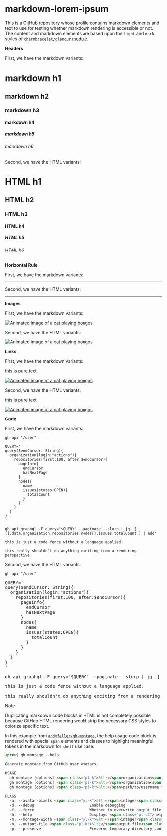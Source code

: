 # markdown-lorem-ipsum

This is a GitHub repository whose profile contains markdown elements and text to use for testing whether markdown rendering is accessible or not.  The content and markdown elements are based upon the `light` and `dark` styles of [`charmbracelet/glamour` module](https://github.com/charmbracelet/glamour).

**Headers**

First, we have the markdown variants:

# markdown h1

## markdown h2

### markdown h3

#### markdown h4

##### markdown h5

###### markdown h6

Second, we have the HTML variants:

<h1>HTML h1</h1>

<h2>HTML h2</h2>

<h3>HTML h3</h3>

<h4>HTML h4</h4>

<h5>HTML h5</h5>

<h6>HTML h6</h6>


**Horizontal Rule**

First, we have the markdown variants:

---

Second, we have the HTML variants:

<hr />


**Images**

First, we have the markdown variants:

![Animated image of a cat playing bongos](https://github.com/user-attachments/assets/a9931645-5f9b-4ccc-bf4b-52390b00c4a7)

Second, we have the HTML variants:

<img alt="Animated image of a cat playing bongos" src="https://github.com/user-attachments/assets/a9931645-5f9b-4ccc-bf4b-52390b00c4a7" />


**Links**

First, we have the markdown variants:

[this is pure text](http://example.com)

[![Animated image of a cat playing bongos](https://github.com/user-attachments/assets/a9931645-5f9b-4ccc-bf4b-52390b00c4a7)](http://example.com)

Second, we have the HTML variants:

<a href="http://example.com">this is pure text</a>

<a href="http://example.com"><img alt="Animated image of a cat playing bongos" src="https://github.com/user-attachments/assets/a9931645-5f9b-4ccc-bf4b-52390b00c4a7" /></a>


**Code**

First, we have the markdown variants:

`gh api "/user"`

```shell
QUERY='
query($endCursor: String){
  organization(login:"actions"){
    repositories(first:100, after:$endCursor){
      pageInfo{
        endCursor
        hasNextPage
      }
      nodes{
        name
        issues(states:OPEN){
          totalCount
        }
      }
    }
  }
}
'

gh api graphql -F query="$QUERY" --paginate --slurp | jq '[ .[].data.organization.repositories.nodes[].issues.totalCount ] | add'
```

```
this is just a code fence without a language applied.

this really shouldn't do anything exciting from a rendering perspective
```

Second, we have the HTML variants:

<code>gh api "/user"</code>

<pre>
QUERY='
query($endCursor: String){
  organization(login:"actions"){
    repositories(first:100, after:$endCursor){
      pageInfo{
        endCursor
        hasNextPage
      }
      nodes{
        name
        issues(states:OPEN){
          totalCount
        }
      }
    }
  }
}
'

gh api graphql -F query="$QUERY" --paginate --slurp | jq '[ .[].data.organization.repositories.nodes[].issues.totalCount ] | add'
</pre>

<pre>
this is just a code fence without a language applied.

this really shouldn't do anything exciting from a rendering perspective
</pre>


> [!NOTE]
> Duplicating markdown code blocks in HTML is not completely possible because GitHub HTML rendering would strip the necessary CSS styles to colorize specific text.
>
> In this example from [`andyfeller/gh-montage`](https://github.com/andyfeller/gh-montage), the help usage code block is rendered with special `span` elements and classes to highlight meaningful tokens in the markdown for `shell` use case:
>
> ```html
> <pre>$ gh montage --help
>
> Generate montage from GitHub user avatars.
>
> USAGE
>   gh montage [options] <span class="pl-k">&lt;</span>organization<span class="pl-k">&gt;</span>
>   gh montage [options] <span class="pl-k">&lt;</span>organization<span class="pl-k">&gt;</span>/<span class="pl-k">&lt;</span>team<span class="pl-k">&gt;</span>
>   gh montage [options] <span class="pl-k">&lt;</span>path/to/username file<span class="pl-k">&gt;</span>
>
> FLAGS
>   -a, --avatar-pixels <span class="pl-k">&lt;</span>integer<span class="pl-k">&gt;</span>       Size of GitHub avatar icons <span class="pl-k">in</span> pixels<span class="pl-k">;</span> default <span class="pl-s"><span class="pl-pds">'</span>48<span class="pl-pds">'</span></span>
>   -d, --debug                         Enable debugging
>   -f, --force                         Whether to overwrite output file <span class="pl-k">if</span> it exists
>   -h, --help                          Displays <span class="pl-c1">help</span> usage
>   -m, --montage-width <span class="pl-k">&lt;</span>integer<span class="pl-k">&gt;</span>       Width of GitHub montage <span class="pl-k">in</span> number of avatar icons<span class="pl-k">;</span> default <span class="pl-s"><span class="pl-pds">'</span>58<span class="pl-pds">'</span></span>
>   -o, --output-file <span class="pl-k">&lt;</span>output-file<span class="pl-k">&gt;</span>     Name of GitHub montage file to generate, without <span class="pl-s"><span class="pl-pds">'</span>.jpg<span class="pl-pds">'</span></span> extension
>   -p, --preserve                      Preserve temporary directory containing data</pre>
> ```
